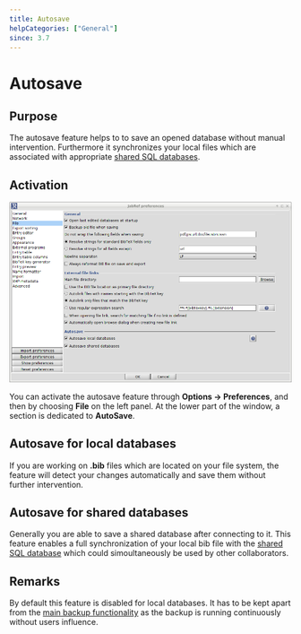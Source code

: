 ```yaml
---
title: Autosave
helpCategories: ["General"]
since: 3.7
---
```


# Autosave

## Purpose

The autosave feature helps to to save an opened database without manual intervention.
Furthermore it synchronizes your local files which are associated with appropriate [shared SQL databases](SQLDatabase).

## Activation

![Screenshot of the autosave preferences](./images/AutoSave.png)

You can activate the autosave feature through **Options -&gt; Preferences**, and then by choosing **File** on the left panel. At the lower part of the window, a section is dedicated to **AutoSave**.


## Autosave for local databases

If you are working on **.bib** files which are located on your file system, the feature will detect your changes automatically and save them without further intervention.

## Autosave for shared databases

Generally you are able to save a shared database after connecting to it. This feature enables a full synchronization of your local bib file with the [shared SQL database](SQLDatabase) which could simoultaneously be used by other collaborators.

## Remarks

By default this feature is disabled for local databases.
It has to be kept apart from the [main backup functionality](Backup) as the backup is running continuously without users influence.
